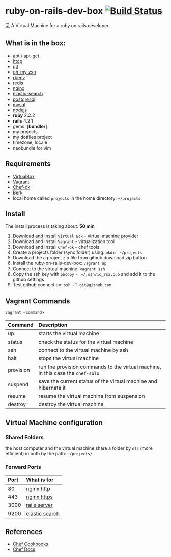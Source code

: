 # ruby-on-rails-dev-box [![Build Status](https://semaphoreci.com/api/v1/projects/10e08dd2-fcf8-406a-80b7-d1c838034de9/426309/badge.svg)](https://semaphoreci.com/vnegrisolo/ruby-on-rails-dev-box)

:computer: A Virtual Machine for a ruby on rails developer

## What is in the box:

* [apt](https://github.com/opscode-cookbooks/apt) / apt-get
* [htop](https://github.com/phlipper/chef-htop)
* [git](https://github.com/jssjr/git)
* [oh_my_zsh](https://github.com/shingara/oh-my-zsh-chef)
* [rbenv](https://github.com/fnichol/chef-rbenv)
* [redis](https://github.com/brianbianco/redisio)
* [nginx](https://github.com/miketheman/nginx)
* [elastic-search](https://github.com/nathwill/chef-elasticsearch-ng)
* [postgresql](https://github.com/hw-cookbooks/postgresql)
* [mysql](https://github.com/chef-cookbooks/mysql)
* [nodejs](https://github.com/redguide/nodejs)
* **ruby** 2.2.2
* **rails** 4.2.1
* gems: [**bundler**]
* my projects
* my dotfiles project
* timezone, locale
* neobundle for vim

## Requirements

* [VirtualBox](https://www.virtualbox.org)
* [Vagrant](http://vagrantup.com)
* [Chef-dk](https://downloads.chef.io/chef-dk/)
* [Berk](http://berkshelf.com/)
* local home called `projects` in the home directory: `~/projects`

## Install

The install process is taking about: **50 min**

1. Download and Install `Virtual Box` - virtual machine provider
2. Download and Install `Vagrant` - virtualization tool
3. Download and Install `Chef-dk` - chef tools
4. Create a projects folder (sync folder) using: `mkdir ~/projects`
5. Download the a project zip file from github download zip button
6. Install the ruby-on-rails-dev-box: `vagrant up`
7. Connect to the virtual machine: `vagrant ssh`
8. Copy the ssh key with `pbcopy < ~/.ssh/id_rsa.pub` and add it to the github settings
9. Test github connection: `ssh -T git@github.com`

## Vagrant Commands

```shell
vagrant <command>
```

| Command   | Description                                                                     |
| :-------- | :------------------------------------------------------------------------------ |
| up        | starts the virtual machine                                                      |
| status    | check the status for the virtual machine                                        |
| ssh       | connect to the virtual machine by ssh                                           |
| halt      | stops the virtual machine                                                       |
| provision | run the provision commands to the virtual machine, in this case the `chef-solo` |
| suspend   | save the current status of the virtual machine and hibernate it                 |
| resume    | resume the virtual machine from suspension                                      |
| destroy   | destroy the virtual machine                                                     |

## Virtual Machine configuration

### Shared Folders

the host computer and the virtual machine share a folder by `nfs` (more efficient) in both by the path: `~/projects/`

### Forward Ports

| Port | What is for                                 |
| :--- | :------------------------------------------ |
| 80   | [nginx http](http://192.168.33.10)          |
| 443  | [nginx https](https://192.168.33.10)        |
| 3000 | [rails server](http://192.168.33.10:3000)   |
| 9200 | [elastic search](http://192.168.33.10:9200) |

## References

* [Chef Cookbooks](https://supermarket.chef.io/)
* [Chef Docs](https://docs.chef.io/)
